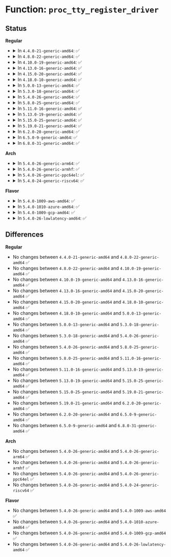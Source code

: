 # Function: <code>proc_tty_register_driver</code>

## Status
<b>Regular</b>
<ul>
<li>
<details>
<summary>In <code>4.4.0-21-generic-amd64</code>: ✅</summary>

```c
void proc_tty_register_driver(struct tty_driver * driver)
```

```json
{
  "name": "proc_tty_register_driver",
  "collision_type": "Unique Global",
  "inline_type": "No",
  "funcs": [
    {
      "addr": 18446744071581474944,
      "name": "proc_tty_register_driver",
      "external": true,
      "loc": "fs/proc/proc_tty.c:143",
      "file": "fs/proc/proc_tty.c",
      "inline": "seen, unknown",
      "caller_inline": [],
      "caller_func": [
        "drivers/tty/tty_io.c:tty_register_driver"
      ]
    }
  ],
  "symbols": [
    {
      "addr": 18446744071581474944,
      "name": "proc_tty_register_driver",
      "section": ".text",
      "bind": "STB_GLOBAL",
      "size": 76
    }
  ]
}
```
</details>
</li>
<li>
<details>
<summary>In <code>4.8.0-22-generic-amd64</code>: ✅</summary>

```c
void proc_tty_register_driver(struct tty_driver * driver)
```

```json
{
  "name": "proc_tty_register_driver",
  "collision_type": "Unique Global",
  "inline_type": "No",
  "funcs": [
    {
      "addr": 18446744071581659440,
      "name": "proc_tty_register_driver",
      "external": true,
      "loc": "fs/proc/proc_tty.c:143",
      "file": "fs/proc/proc_tty.c",
      "inline": "seen, unknown",
      "caller_inline": [],
      "caller_func": [
        "drivers/tty/tty_io.c:tty_register_driver"
      ]
    }
  ],
  "symbols": [
    {
      "addr": 18446744071581659440,
      "name": "proc_tty_register_driver",
      "section": ".text",
      "bind": "STB_GLOBAL",
      "size": 77
    }
  ]
}
```
</details>
</li>
<li>
<details>
<summary>In <code>4.10.0-19-generic-amd64</code>: ✅</summary>

```c
void proc_tty_register_driver(struct tty_driver * driver)
```

```json
{
  "name": "proc_tty_register_driver",
  "collision_type": "Unique Global",
  "inline_type": "No",
  "funcs": [
    {
      "addr": 18446744071581747968,
      "name": "proc_tty_register_driver",
      "external": true,
      "loc": "fs/proc/proc_tty.c:143",
      "file": "fs/proc/proc_tty.c",
      "inline": "seen, unknown",
      "caller_inline": [],
      "caller_func": [
        "drivers/tty/tty_io.c:tty_register_driver"
      ]
    }
  ],
  "symbols": [
    {
      "addr": 18446744071581747968,
      "name": "proc_tty_register_driver",
      "section": ".text",
      "bind": "STB_GLOBAL",
      "size": 77
    }
  ]
}
```
</details>
</li>
<li>
<details>
<summary>In <code>4.13.0-16-generic-amd64</code>: ✅</summary>

```c
void proc_tty_register_driver(struct tty_driver * driver)
```

```json
{
  "name": "proc_tty_register_driver",
  "collision_type": "Unique Global",
  "inline_type": "No",
  "funcs": [
    {
      "addr": 18446744071581801760,
      "name": "proc_tty_register_driver",
      "external": true,
      "loc": "fs/proc/proc_tty.c:143",
      "file": "fs/proc/proc_tty.c",
      "inline": "seen, unknown",
      "caller_inline": [],
      "caller_func": [
        "drivers/tty/tty_io.c:tty_register_driver"
      ]
    }
  ],
  "symbols": [
    {
      "addr": 18446744071581801760,
      "name": "proc_tty_register_driver",
      "section": ".text",
      "bind": "STB_GLOBAL",
      "size": 77
    }
  ]
}
```
</details>
</li>
<li>
<details>
<summary>In <code>4.15.0-20-generic-amd64</code>: ✅</summary>

```c
void proc_tty_register_driver(struct tty_driver * driver)
```

```json
{
  "name": "proc_tty_register_driver",
  "collision_type": "Unique Global",
  "inline_type": "No",
  "funcs": [
    {
      "addr": 18446744071581951296,
      "name": "proc_tty_register_driver",
      "external": true,
      "loc": "fs/proc/proc_tty.c:145",
      "file": "fs/proc/proc_tty.c",
      "inline": "seen, unknown",
      "caller_inline": [],
      "caller_func": [
        "drivers/tty/tty_io.c:tty_register_driver"
      ]
    }
  ],
  "symbols": [
    {
      "addr": 18446744071581951296,
      "name": "proc_tty_register_driver",
      "section": ".text",
      "bind": "STB_GLOBAL",
      "size": 77
    }
  ]
}
```
</details>
</li>
<li>
<details>
<summary>In <code>4.18.0-10-generic-amd64</code>: ✅</summary>

```c
void proc_tty_register_driver(struct tty_driver * driver)
```

```json
{
  "name": "proc_tty_register_driver",
  "collision_type": "Unique Global",
  "inline_type": "No",
  "funcs": [
    {
      "addr": 18446744071582136832,
      "name": "proc_tty_register_driver",
      "external": true,
      "loc": "fs/proc/proc_tty.c:133",
      "file": "fs/proc/proc_tty.c",
      "inline": "seen, unknown",
      "caller_inline": [],
      "caller_func": [
        "drivers/tty/tty_io.c:tty_register_driver"
      ]
    }
  ],
  "symbols": [
    {
      "addr": 18446744071582136832,
      "name": "proc_tty_register_driver",
      "section": ".text",
      "bind": "STB_GLOBAL",
      "size": 76
    }
  ]
}
```
</details>
</li>
<li>
<details>
<summary>In <code>5.0.0-13-generic-amd64</code>: ✅</summary>

```c
void proc_tty_register_driver(struct tty_driver * driver)
```

```json
{
  "name": "proc_tty_register_driver",
  "collision_type": "Unique Global",
  "inline_type": "No",
  "funcs": [
    {
      "addr": 18446744071582231376,
      "name": "proc_tty_register_driver",
      "external": true,
      "loc": "fs/proc/proc_tty.c:133",
      "file": "fs/proc/proc_tty.c",
      "inline": "seen, unknown",
      "caller_inline": [],
      "caller_func": [
        "drivers/tty/tty_io.c:tty_register_driver"
      ]
    }
  ],
  "symbols": [
    {
      "addr": 18446744071582231376,
      "name": "proc_tty_register_driver",
      "section": ".text",
      "bind": "STB_GLOBAL",
      "size": 76
    }
  ]
}
```
</details>
</li>
<li>
<details>
<summary>In <code>5.3.0-18-generic-amd64</code>: ✅</summary>

```c
void proc_tty_register_driver(struct tty_driver * driver)
```

```json
{
  "name": "proc_tty_register_driver",
  "collision_type": "Unique Global",
  "inline_type": "No",
  "funcs": [
    {
      "addr": 18446744071582395648,
      "name": "proc_tty_register_driver",
      "external": true,
      "loc": "fs/proc/proc_tty.c:133",
      "file": "fs/proc/proc_tty.c",
      "inline": "seen, unknown",
      "caller_inline": [],
      "caller_func": [
        "drivers/tty/tty_io.c:tty_register_driver"
      ]
    }
  ],
  "symbols": [
    {
      "addr": 18446744071582395648,
      "name": "proc_tty_register_driver",
      "section": ".text",
      "bind": "STB_GLOBAL",
      "size": 75
    }
  ]
}
```
</details>
</li>
<li>
<details>
<summary>In <code>5.4.0-26-generic-amd64</code>: ✅</summary>

```c
void proc_tty_register_driver(struct tty_driver * driver)
```

```json
{
  "name": "proc_tty_register_driver",
  "collision_type": "Unique Global",
  "inline_type": "No",
  "funcs": [
    {
      "addr": 18446744071582494560,
      "name": "proc_tty_register_driver",
      "external": true,
      "loc": "fs/proc/proc_tty.c:133",
      "file": "fs/proc/proc_tty.c",
      "inline": "seen, unknown",
      "caller_inline": [],
      "caller_func": [
        "drivers/tty/tty_io.c:tty_register_driver"
      ]
    }
  ],
  "symbols": [
    {
      "addr": 18446744071582494560,
      "name": "proc_tty_register_driver",
      "section": ".text",
      "bind": "STB_GLOBAL",
      "size": 75
    }
  ]
}
```
</details>
</li>
<li>
<details>
<summary>In <code>5.8.0-25-generic-amd64</code>: ✅</summary>

```c
void proc_tty_register_driver(struct tty_driver * driver)
```

```json
{
  "name": "proc_tty_register_driver",
  "collision_type": "Unique Global",
  "inline_type": "No",
  "funcs": [
    {
      "addr": 18446744071582794448,
      "name": "proc_tty_register_driver",
      "external": true,
      "loc": "fs/proc/proc_tty.c:133",
      "file": "fs/proc/proc_tty.c",
      "inline": "seen, unknown",
      "caller_inline": [],
      "caller_func": [
        "drivers/tty/tty_io.c:tty_register_driver"
      ]
    }
  ],
  "symbols": [
    {
      "addr": 18446744071582794448,
      "name": "proc_tty_register_driver",
      "section": ".text",
      "bind": "STB_GLOBAL",
      "size": 81
    }
  ]
}
```
</details>
</li>
<li>
<details>
<summary>In <code>5.11.0-16-generic-amd64</code>: ✅</summary>

```c
void proc_tty_register_driver(struct tty_driver * driver)
```

```json
{
  "name": "proc_tty_register_driver",
  "collision_type": "Unique Global",
  "inline_type": "No",
  "funcs": [
    {
      "addr": 18446744071582868016,
      "name": "proc_tty_register_driver",
      "external": true,
      "loc": "fs/proc/proc_tty.c:133",
      "file": "fs/proc/proc_tty.c",
      "inline": "seen, unknown",
      "caller_inline": [],
      "caller_func": [
        "drivers/tty/tty_io.c:tty_register_driver"
      ]
    }
  ],
  "symbols": [
    {
      "addr": 18446744071582868016,
      "name": "proc_tty_register_driver",
      "section": ".text",
      "bind": "STB_GLOBAL",
      "size": 81
    }
  ]
}
```
</details>
</li>
<li>
<details>
<summary>In <code>5.13.0-19-generic-amd64</code>: ✅</summary>

```c
void proc_tty_register_driver(struct tty_driver * driver)
```

```json
{
  "name": "proc_tty_register_driver",
  "collision_type": "Unique Global",
  "inline_type": "No",
  "funcs": [
    {
      "addr": 18446744071582896432,
      "name": "proc_tty_register_driver",
      "external": true,
      "loc": "fs/proc/proc_tty.c:133",
      "file": "fs/proc/proc_tty.c",
      "inline": "seen, unknown",
      "caller_inline": [],
      "caller_func": [
        "drivers/tty/tty_io.c:tty_register_driver"
      ]
    }
  ],
  "symbols": [
    {
      "addr": 18446744071582896432,
      "name": "proc_tty_register_driver",
      "section": ".text",
      "bind": "STB_GLOBAL",
      "size": 81
    }
  ]
}
```
</details>
</li>
<li>
<details>
<summary>In <code>5.15.0-25-generic-amd64</code>: ✅</summary>

```c
void proc_tty_register_driver(struct tty_driver * driver)
```

```json
{
  "name": "proc_tty_register_driver",
  "collision_type": "Unique Global",
  "inline_type": "No",
  "funcs": [
    {
      "addr": 18446744071583229984,
      "name": "proc_tty_register_driver",
      "external": true,
      "loc": "fs/proc/proc_tty.c:133",
      "file": "fs/proc/proc_tty.c",
      "inline": "seen, unknown",
      "caller_inline": [],
      "caller_func": [
        "drivers/tty/tty_io.c:tty_register_driver"
      ]
    }
  ],
  "symbols": [
    {
      "addr": 18446744071583229984,
      "name": "proc_tty_register_driver",
      "section": ".text",
      "bind": "STB_GLOBAL",
      "size": 81
    }
  ]
}
```
</details>
</li>
<li>
<details>
<summary>In <code>5.19.0-21-generic-amd64</code>: ✅</summary>

```c
void proc_tty_register_driver(struct tty_driver * driver)
```

```json
{
  "name": "proc_tty_register_driver",
  "collision_type": "Unique Global",
  "inline_type": "No",
  "funcs": [
    {
      "addr": 18446744071583728448,
      "name": "proc_tty_register_driver",
      "external": true,
      "loc": "fs/proc/proc_tty.c:133",
      "file": "fs/proc/proc_tty.c",
      "inline": "seen, unknown",
      "caller_inline": [],
      "caller_func": [
        "drivers/tty/tty_io.c:tty_register_driver"
      ]
    }
  ],
  "symbols": [
    {
      "addr": 18446744071583728448,
      "name": "proc_tty_register_driver",
      "section": ".text",
      "bind": "STB_GLOBAL",
      "size": 115
    }
  ]
}
```
</details>
</li>
<li>
<details>
<summary>In <code>6.2.0-20-generic-amd64</code>: ✅</summary>

```c
void proc_tty_register_driver(struct tty_driver * driver)
```

```json
{
  "name": "proc_tty_register_driver",
  "collision_type": "Unique Global",
  "inline_type": "No",
  "funcs": [
    {
      "addr": 18446744071584341088,
      "name": "proc_tty_register_driver",
      "external": true,
      "loc": "fs/proc/proc_tty.c:131",
      "file": "fs/proc/proc_tty.c",
      "inline": "seen, unknown",
      "caller_inline": [],
      "caller_func": [
        "drivers/tty/tty_io.c:tty_register_driver"
      ]
    }
  ],
  "symbols": [
    {
      "addr": 18446744071584341088,
      "name": "proc_tty_register_driver",
      "section": ".text",
      "bind": "STB_GLOBAL",
      "size": 115
    }
  ]
}
```
</details>
</li>
<li>
<details>
<summary>In <code>6.5.0-9-generic-amd64</code>: ✅</summary>

```c
void proc_tty_register_driver(struct tty_driver * driver)
```

```json
{
  "name": "proc_tty_register_driver",
  "collision_type": "Unique Global",
  "inline_type": "No",
  "funcs": [
    {
      "addr": 18446744071584571184,
      "name": "proc_tty_register_driver",
      "external": true,
      "loc": "fs/proc/proc_tty.c:131",
      "file": "fs/proc/proc_tty.c",
      "inline": "seen, unknown",
      "caller_inline": [],
      "caller_func": [
        "drivers/tty/tty_io.c:tty_register_driver"
      ]
    }
  ],
  "symbols": [
    {
      "addr": 18446744071584571184,
      "name": "proc_tty_register_driver",
      "section": ".text",
      "bind": "STB_GLOBAL",
      "size": 115
    }
  ]
}
```
</details>
</li>
<li>
<details>
<summary>In <code>6.8.0-31-generic-amd64</code>: ✅</summary>

```c
void proc_tty_register_driver(struct tty_driver * driver)
```

```json
{
  "name": "proc_tty_register_driver",
  "collision_type": "Unique Global",
  "inline_type": "No",
  "funcs": [
    {
      "addr": 18446744071584802944,
      "name": "proc_tty_register_driver",
      "external": true,
      "loc": "fs/proc/proc_tty.c:131",
      "file": "fs/proc/proc_tty.c",
      "inline": "seen, unknown",
      "caller_inline": [],
      "caller_func": [
        "drivers/tty/tty_io.c:tty_register_driver"
      ]
    }
  ],
  "symbols": [
    {
      "addr": 18446744071584802944,
      "name": "proc_tty_register_driver",
      "section": ".text",
      "bind": "STB_GLOBAL",
      "size": 115
    }
  ]
}
```
</details>
</li>
</ul>
<b>Arch</b>
<ul>
<li>
<details>
<summary>In <code>5.4.0-26-generic-arm64</code>: ✅</summary>

```c
void proc_tty_register_driver(struct tty_driver * driver)
```

```json
{
  "name": "proc_tty_register_driver",
  "collision_type": "Unique Global",
  "inline_type": "No",
  "funcs": [
    {
      "addr": 18446603336494118320,
      "name": "proc_tty_register_driver",
      "external": true,
      "loc": "fs/proc/proc_tty.c:133",
      "file": "fs/proc/proc_tty.c",
      "inline": "seen, unknown",
      "caller_inline": [],
      "caller_func": [
        "drivers/tty/tty_io.c:tty_register_driver"
      ]
    }
  ],
  "symbols": [
    {
      "addr": 18446603336494118320,
      "name": "proc_tty_register_driver",
      "section": ".text",
      "bind": "STB_GLOBAL",
      "size": 100
    }
  ]
}
```
</details>
</li>
<li>
<details>
<summary>In <code>5.4.0-26-generic-armhf</code>: ✅</summary>

```c
void proc_tty_register_driver(struct tty_driver * driver)
```

```json
{
  "name": "proc_tty_register_driver",
  "collision_type": "Unique Global",
  "inline_type": "No",
  "funcs": [
    {
      "addr": 3227567292,
      "name": "proc_tty_register_driver",
      "external": true,
      "loc": "fs/proc/proc_tty.c:133",
      "file": "fs/proc/proc_tty.c",
      "inline": "seen, unknown",
      "caller_inline": [],
      "caller_func": [
        "drivers/tty/tty_io.c:tty_register_driver"
      ]
    }
  ],
  "symbols": [
    {
      "addr": 3227567292,
      "name": "proc_tty_register_driver",
      "section": ".text",
      "bind": "STB_GLOBAL",
      "size": 108
    }
  ]
}
```
</details>
</li>
<li>
<details>
<summary>In <code>5.4.0-26-generic-ppc64el</code>: ✅</summary>

```c
void proc_tty_register_driver(struct tty_driver * driver)
```

```json
{
  "name": "proc_tty_register_driver",
  "collision_type": "Unique Global",
  "inline_type": "No",
  "funcs": [
    {
      "addr": 13835058055287789536,
      "name": "proc_tty_register_driver",
      "external": true,
      "loc": "fs/proc/proc_tty.c:133",
      "file": "fs/proc/proc_tty.c",
      "inline": "seen, unknown",
      "caller_inline": [],
      "caller_func": [
        "drivers/tty/tty_io.c:tty_register_driver"
      ]
    }
  ],
  "symbols": [
    {
      "addr": 13835058055287789536,
      "name": "proc_tty_register_driver",
      "section": ".text",
      "bind": "STB_GLOBAL",
      "size": 136
    }
  ]
}
```
</details>
</li>
<li>
<details>
<summary>In <code>5.4.0-24-generic-riscv64</code>: ✅</summary>

```c
void proc_tty_register_driver(struct tty_driver * driver)
```

```json
{
  "name": "proc_tty_register_driver",
  "collision_type": "Unique Global",
  "inline_type": "No",
  "funcs": [
    {
      "addr": 18446743936273601194,
      "name": "proc_tty_register_driver",
      "external": true,
      "loc": "fs/proc/proc_tty.c:133",
      "file": "fs/proc/proc_tty.c",
      "inline": "seen, unknown",
      "caller_inline": [],
      "caller_func": [
        "drivers/tty/tty_io.c:tty_register_driver"
      ]
    }
  ],
  "symbols": [
    {
      "addr": 18446743936273601194,
      "name": "proc_tty_register_driver",
      "section": ".text",
      "bind": "STB_GLOBAL",
      "size": 80
    }
  ]
}
```
</details>
</li>
</ul>
<b>Flavor</b>
<ul>
<li>
<details>
<summary>In <code>5.4.0-1009-aws-amd64</code>: ✅</summary>

```c
void proc_tty_register_driver(struct tty_driver * driver)
```

```json
{
  "name": "proc_tty_register_driver",
  "collision_type": "Unique Global",
  "inline_type": "No",
  "funcs": [
    {
      "addr": 18446744071582463296,
      "name": "proc_tty_register_driver",
      "external": true,
      "loc": "fs/proc/proc_tty.c:133",
      "file": "fs/proc/proc_tty.c",
      "inline": "seen, unknown",
      "caller_inline": [],
      "caller_func": [
        "drivers/tty/tty_io.c:tty_register_driver"
      ]
    }
  ],
  "symbols": [
    {
      "addr": 18446744071582463296,
      "name": "proc_tty_register_driver",
      "section": ".text",
      "bind": "STB_GLOBAL",
      "size": 75
    }
  ]
}
```
</details>
</li>
<li>
<details>
<summary>In <code>5.4.0-1010-azure-amd64</code>: ✅</summary>

```c
void proc_tty_register_driver(struct tty_driver * driver)
```

```json
{
  "name": "proc_tty_register_driver",
  "collision_type": "Unique Global",
  "inline_type": "No",
  "funcs": [
    {
      "addr": 18446744071582400528,
      "name": "proc_tty_register_driver",
      "external": true,
      "loc": "fs/proc/proc_tty.c:133",
      "file": "fs/proc/proc_tty.c",
      "inline": "seen, unknown",
      "caller_inline": [],
      "caller_func": [
        "drivers/tty/tty_io.c:tty_register_driver"
      ]
    }
  ],
  "symbols": [
    {
      "addr": 18446744071582400528,
      "name": "proc_tty_register_driver",
      "section": ".text",
      "bind": "STB_GLOBAL",
      "size": 75
    }
  ]
}
```
</details>
</li>
<li>
<details>
<summary>In <code>5.4.0-1009-gcp-amd64</code>: ✅</summary>

```c
void proc_tty_register_driver(struct tty_driver * driver)
```

```json
{
  "name": "proc_tty_register_driver",
  "collision_type": "Unique Global",
  "inline_type": "No",
  "funcs": [
    {
      "addr": 18446744071582453776,
      "name": "proc_tty_register_driver",
      "external": true,
      "loc": "fs/proc/proc_tty.c:133",
      "file": "fs/proc/proc_tty.c",
      "inline": "seen, unknown",
      "caller_inline": [],
      "caller_func": [
        "drivers/tty/tty_io.c:tty_register_driver"
      ]
    }
  ],
  "symbols": [
    {
      "addr": 18446744071582453776,
      "name": "proc_tty_register_driver",
      "section": ".text",
      "bind": "STB_GLOBAL",
      "size": 75
    }
  ]
}
```
</details>
</li>
<li>
<details>
<summary>In <code>5.4.0-26-lowlatency-amd64</code>: ✅</summary>

```c
void proc_tty_register_driver(struct tty_driver * driver)
```

```json
{
  "name": "proc_tty_register_driver",
  "collision_type": "Unique Global",
  "inline_type": "No",
  "funcs": [
    {
      "addr": 18446744071582534128,
      "name": "proc_tty_register_driver",
      "external": true,
      "loc": "fs/proc/proc_tty.c:133",
      "file": "fs/proc/proc_tty.c",
      "inline": "seen, unknown",
      "caller_inline": [],
      "caller_func": [
        "drivers/tty/tty_io.c:tty_register_driver"
      ]
    }
  ],
  "symbols": [
    {
      "addr": 18446744071582534128,
      "name": "proc_tty_register_driver",
      "section": ".text",
      "bind": "STB_GLOBAL",
      "size": 75
    }
  ]
}
```
</details>
</li>
</ul>

## Differences
<b>Regular</b>
<ul>
<li>
No changes between <code>4.4.0-21-generic-amd64</code> and <code>4.8.0-22-generic-amd64</code> ✅
</li>
<li>
No changes between <code>4.8.0-22-generic-amd64</code> and <code>4.10.0-19-generic-amd64</code> ✅
</li>
<li>
No changes between <code>4.10.0-19-generic-amd64</code> and <code>4.13.0-16-generic-amd64</code> ✅
</li>
<li>
No changes between <code>4.13.0-16-generic-amd64</code> and <code>4.15.0-20-generic-amd64</code> ✅
</li>
<li>
No changes between <code>4.15.0-20-generic-amd64</code> and <code>4.18.0-10-generic-amd64</code> ✅
</li>
<li>
No changes between <code>4.18.0-10-generic-amd64</code> and <code>5.0.0-13-generic-amd64</code> ✅
</li>
<li>
No changes between <code>5.0.0-13-generic-amd64</code> and <code>5.3.0-18-generic-amd64</code> ✅
</li>
<li>
No changes between <code>5.3.0-18-generic-amd64</code> and <code>5.4.0-26-generic-amd64</code> ✅
</li>
<li>
No changes between <code>5.4.0-26-generic-amd64</code> and <code>5.8.0-25-generic-amd64</code> ✅
</li>
<li>
No changes between <code>5.8.0-25-generic-amd64</code> and <code>5.11.0-16-generic-amd64</code> ✅
</li>
<li>
No changes between <code>5.11.0-16-generic-amd64</code> and <code>5.13.0-19-generic-amd64</code> ✅
</li>
<li>
No changes between <code>5.13.0-19-generic-amd64</code> and <code>5.15.0-25-generic-amd64</code> ✅
</li>
<li>
No changes between <code>5.15.0-25-generic-amd64</code> and <code>5.19.0-21-generic-amd64</code> ✅
</li>
<li>
No changes between <code>5.19.0-21-generic-amd64</code> and <code>6.2.0-20-generic-amd64</code> ✅
</li>
<li>
No changes between <code>6.2.0-20-generic-amd64</code> and <code>6.5.0-9-generic-amd64</code> ✅
</li>
<li>
No changes between <code>6.5.0-9-generic-amd64</code> and <code>6.8.0-31-generic-amd64</code> ✅
</li>
</ul>
<b>Arch</b>
<ul>
<li>
No changes between <code>5.4.0-26-generic-amd64</code> and <code>5.4.0-26-generic-arm64</code> ✅
</li>
<li>
No changes between <code>5.4.0-26-generic-amd64</code> and <code>5.4.0-26-generic-armhf</code> ✅
</li>
<li>
No changes between <code>5.4.0-26-generic-amd64</code> and <code>5.4.0-26-generic-ppc64el</code> ✅
</li>
<li>
No changes between <code>5.4.0-26-generic-amd64</code> and <code>5.4.0-24-generic-riscv64</code> ✅
</li>
</ul>
<b>Flavor</b>
<ul>
<li>
No changes between <code>5.4.0-26-generic-amd64</code> and <code>5.4.0-1009-aws-amd64</code> ✅
</li>
<li>
No changes between <code>5.4.0-26-generic-amd64</code> and <code>5.4.0-1010-azure-amd64</code> ✅
</li>
<li>
No changes between <code>5.4.0-26-generic-amd64</code> and <code>5.4.0-1009-gcp-amd64</code> ✅
</li>
<li>
No changes between <code>5.4.0-26-generic-amd64</code> and <code>5.4.0-26-lowlatency-amd64</code> ✅
</li>
</ul>
